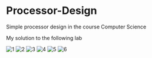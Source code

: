 # Processor-Design
Simple processor design in the course Computer Science

My solution to the following lab

![1](https://user-images.githubusercontent.com/71021972/120897166-1ac2dd80-c625-11eb-8251-9367724cf747.png)
![2](https://user-images.githubusercontent.com/71021972/120897168-1bf40a80-c625-11eb-8880-ecc2f7b03a13.png)
![3](https://user-images.githubusercontent.com/71021972/120897175-1e566480-c625-11eb-8ae2-f840d4dea36c.png)
![4](https://user-images.githubusercontent.com/71021972/120897176-1eeefb00-c625-11eb-88cc-afdb040bbe25.png)
![5](https://user-images.githubusercontent.com/71021972/120897177-1f879180-c625-11eb-9b3d-4aa2cc2ab491.png)
![6](https://user-images.githubusercontent.com/71021972/120897179-20b8be80-c625-11eb-84cf-e856ea499cc7.png)

